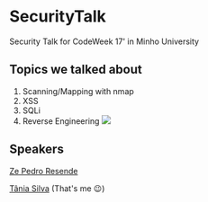 # SecurityTalk
Security Talk for CodeWeek 17' in Minho University

## Topics we talked about
1. Scanning/Mapping with nmap
2. XSS
3. SQLi
4. Reverse Engineering
![](http://i.imgur.com/iVHfwLc.gif)
## Speakers
[Ze Pedro Resende](https://github.com/ZePedroResende)

[Tânia Silva](https://github.com/p3rsephone) (That's me :wink:)
